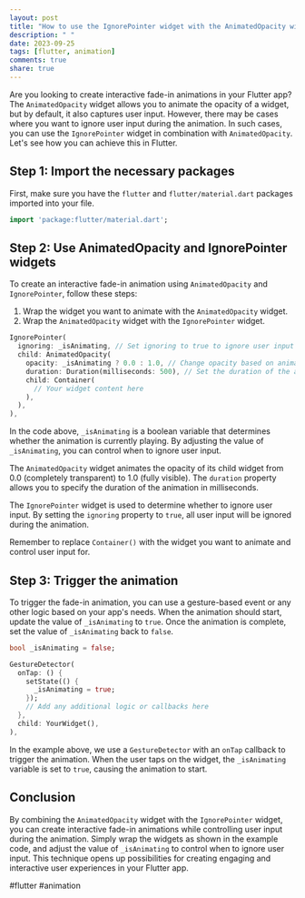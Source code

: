 ```yaml
---
layout: post
title: "How to use the IgnorePointer widget with the AnimatedOpacity widget for interactive fade-in animations"
description: " "
date: 2023-09-25
tags: [flutter, animation]
comments: true
share: true
---
```


Are you looking to create interactive fade-in animations in your Flutter app? The `AnimatedOpacity` widget allows you to animate the opacity of a widget, but by default, it also captures user input. However, there may be cases where you want to ignore user input during the animation. In such cases, you can use the `IgnorePointer` widget in combination with `AnimatedOpacity`. Let's see how you can achieve this in Flutter.

## Step 1: Import the necessary packages

First, make sure you have the `flutter` and `flutter/material.dart` packages imported into your file.

```dart
import 'package:flutter/material.dart';
```

## Step 2: Use AnimatedOpacity and IgnorePointer widgets

To create an interactive fade-in animation using `AnimatedOpacity` and `IgnorePointer`, follow these steps:

1. Wrap the widget you want to animate with the `AnimatedOpacity` widget.
2. Wrap the `AnimatedOpacity` widget with the `IgnorePointer` widget.

```dart
IgnorePointer(
  ignoring: _isAnimating, // Set ignoring to true to ignore user input during animation
  child: AnimatedOpacity(
    opacity: _isAnimating ? 0.0 : 1.0, // Change opacity based on animation state
    duration: Duration(milliseconds: 500), // Set the duration of the animation
    child: Container(
      // Your widget content here
    ),
  ),
),
```

In the code above, `_isAnimating` is a boolean variable that determines whether the animation is currently playing. By adjusting the value of `_isAnimating`, you can control when to ignore user input.

The `AnimatedOpacity` widget animates the opacity of its child widget from 0.0 (completely transparent) to 1.0 (fully visible). The `duration` property allows you to specify the duration of the animation in milliseconds.

The `IgnorePointer` widget is used to determine whether to ignore user input. By setting the `ignoring` property to `true`, all user input will be ignored during the animation.

Remember to replace `Container()` with the widget you want to animate and control user input for.

## Step 3: Trigger the animation

To trigger the fade-in animation, you can use a gesture-based event or any other logic based on your app's needs. When the animation should start, update the value of `_isAnimating` to `true`. Once the animation is complete, set the value of `_isAnimating` back to `false`.

```dart
bool _isAnimating = false;

GestureDetector(
  onTap: () {
    setState(() {
      _isAnimating = true;
    });
    // Add any additional logic or callbacks here
  },
  child: YourWidget(),
),
```

In the example above, we use a `GestureDetector` with an `onTap` callback to trigger the animation. When the user taps on the widget, the `_isAnimating` variable is set to `true`, causing the animation to start.

## Conclusion

By combining the `AnimatedOpacity` widget with the `IgnorePointer` widget, you can create interactive fade-in animations while controlling user input during the animation. Simply wrap the widgets as shown in the example code, and adjust the value of `_isAnimating` to control when to ignore user input. This technique opens up possibilities for creating engaging and interactive user experiences in your Flutter app.

#flutter #animation
